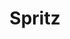---
layout: recette-v2
categories: [recettes]
hidden: true
lang: fr
sitemap: true
title: Spritz
type: sucre
---